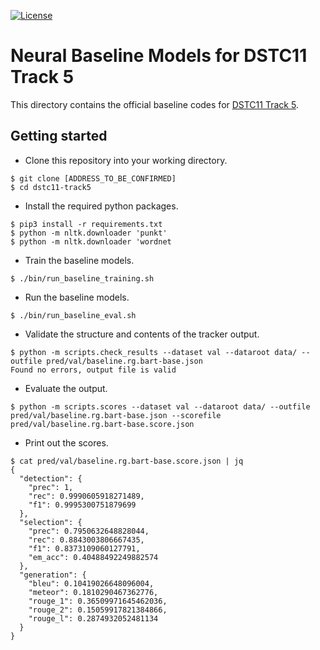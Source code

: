 [![License](https://img.shields.io/badge/License-Apache%202.0-blue.svg)](https://opensource.org/licenses/Apache-2.0)

# Neural Baseline Models for DSTC11 Track 5

This directory contains the official baseline codes for [DSTC11 Track 5](../README.md).

## Getting started

* Clone this repository into your working directory.

``` shell
$ git clone [ADDRESS_TO_BE_CONFIRMED]
$ cd dstc11-track5
```

* Install the required python packages.

``` shell
$ pip3 install -r requirements.txt
$ python -m nltk.downloader 'punkt'
$ python -m nltk.downloader 'wordnet
```

* Train the baseline models.

``` shell
$ ./bin/run_baseline_training.sh
```

* Run the baseline models.

``` shell
$ ./bin/run_baseline_eval.sh
```

* Validate the structure and contents of the tracker output.

``` shell
$ python -m scripts.check_results --dataset val --dataroot data/ --outfile pred/val/baseline.rg.bart-base.json
Found no errors, output file is valid
```

* Evaluate the output.

``` shell
$ python -m scripts.scores --dataset val --dataroot data/ --outfile pred/val/baseline.rg.bart-base.json --scorefile pred/val/baseline.rg.bart-base.score.json
```

* Print out the scores.

``` shell
$ cat pred/val/baseline.rg.bart-base.score.json | jq
{
  "detection": {
    "prec": 1,
    "rec": 0.9990605918271489,
    "f1": 0.9995300751879699
  },
  "selection": {
    "prec": 0.7950632648828044,
    "rec": 0.8843003806667435,
    "f1": 0.8373109060127791,
    "em_acc": 0.40488492249882574
  },
  "generation": {
    "bleu": 0.10419026648096004,
    "meteor": 0.1810290467362776,
    "rouge_1": 0.36509971645462036,
    "rouge_2": 0.15059917821384866,
    "rouge_l": 0.2874932052481134
  }
}
```

